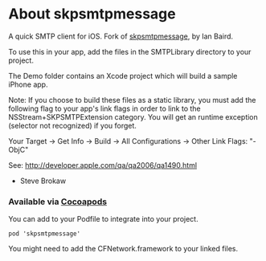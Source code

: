 # About skpsmtpmessage

A quick SMTP client for iOS. Fork of [skpsmtpmessage](http://code.google.com/p/skpsmtpmessage/), by Ian Baird.

To use this in your app, add the files in the SMTPLibrary directory to your project.

The Demo folder contains an Xcode project which will build a sample iPhone app.

Note: If you choose to build these files as a static library, you must add the following flag to your app's link flags in order to link to the NSStream+SKPSMTPExtension category. You will get an runtime exception (selector not recognized) if you forget. 
   
   Your Target -> Get Info -> Build -> All Configurations -> Other Link Flags: "-ObjC"
   
   See: http://developer.apple.com/qa/qa2006/qa1490.html

- Steve Brokaw

### Available via [Cocoapods](http://cocoapods.org/)

You can add to your Podfile to integrate into your project. 

    pod 'skpsmtpmessage'

You might need to add the CFNetwork.framework to your linked files. 


